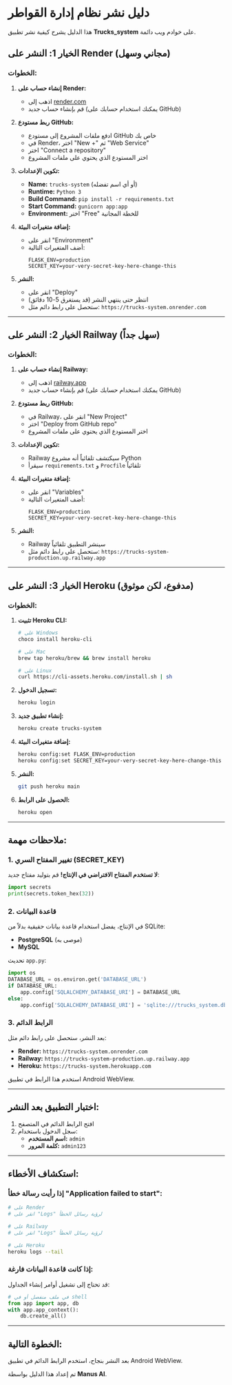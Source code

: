 # دليل نشر نظام إدارة القواطر

هذا الدليل يشرح كيفية نشر تطبيق **Trucks_system** على خوادم ويب دائمة.

## الخيار 1: النشر على Render (مجاني وسهل)

### الخطوات:

1. **إنشاء حساب على Render:**
   - اذهب إلى [render.com](https://render.com)
   - قم بإنشاء حساب جديد (يمكنك استخدام حسابك على GitHub)

2. **ربط مستودع GitHub:**
   - ادفع ملفات المشروع إلى مستودع GitHub خاص بك
   - في Render، اختر "New +" ثم "Web Service"
   - اختر "Connect a repository"
   - اختر المستودع الذي يحتوي على ملفات المشروع

3. **تكوين الإعدادات:**
   - **Name:** `trucks-system` (أو أي اسم تفضله)
   - **Runtime:** `Python 3`
   - **Build Command:** `pip install -r requirements.txt`
   - **Start Command:** `gunicorn app:app`
   - **Environment:** اختر "Free" للخطة المجانية

4. **إضافة متغيرات البيئة:**
   - انقر على "Environment"
   - أضف المتغيرات التالية:
     ```
     FLASK_ENV=production
     SECRET_KEY=your-very-secret-key-here-change-this
     ```

5. **النشر:**
   - انقر على "Deploy"
   - انتظر حتى ينتهي النشر (قد يستغرق 5-10 دقائق)
   - ستحصل على رابط دائم مثل: `https://trucks-system.onrender.com`

---

## الخيار 2: النشر على Railway (سهل جداً)

### الخطوات:

1. **إنشاء حساب على Railway:**
   - اذهب إلى [railway.app](https://railway.app)
   - قم بإنشاء حساب جديد (يمكنك استخدام حسابك على GitHub)

2. **ربط مستودع GitHub:**
   - في Railway، انقر على "New Project"
   - اختر "Deploy from GitHub repo"
   - اختر المستودع الذي يحتوي على ملفات المشروع

3. **تكوين الإعدادات:**
   - Railway سيكتشف تلقائياً أنه مشروع Python
   - سيقرأ `requirements.txt` و `Procfile` تلقائياً

4. **إضافة متغيرات البيئة:**
   - انقر على "Variables"
   - أضف المتغيرات التالية:
     ```
     FLASK_ENV=production
     SECRET_KEY=your-very-secret-key-here-change-this
     ```

5. **النشر:**
   - Railway سينشر التطبيق تلقائياً
   - ستحصل على رابط دائم مثل: `https://trucks-system-production.up.railway.app`

---

## الخيار 3: النشر على Heroku (مدفوع، لكن موثوق)

### الخطوات:

1. **تثبيت Heroku CLI:**
   ```bash
   # على Windows
   choco install heroku-cli
   
   # على Mac
   brew tap heroku/brew && brew install heroku
   
   # على Linux
   curl https://cli-assets.heroku.com/install.sh | sh
   ```

2. **تسجيل الدخول:**
   ```bash
   heroku login
   ```

3. **إنشاء تطبيق جديد:**
   ```bash
   heroku create trucks-system
   ```

4. **إضافة متغيرات البيئة:**
   ```bash
   heroku config:set FLASK_ENV=production
   heroku config:set SECRET_KEY=your-very-secret-key-here-change-this
   ```

5. **النشر:**
   ```bash
   git push heroku main
   ```

6. **الحصول على الرابط:**
   ```bash
   heroku open
   ```

---

## ملاحظات مهمة:

### 1. تغيير المفتاح السري (SECRET_KEY)
**لا تستخدم المفتاح الافتراضي في الإنتاج!** قم بتوليد مفتاح جديد:

```python
import secrets
print(secrets.token_hex(32))
```

### 2. قاعدة البيانات
في الإنتاج، يفضل استخدام قاعدة بيانات حقيقية بدلاً من SQLite:
- **PostgreSQL** (موصى به)
- **MySQL**

تحديث `app.py`:
```python
import os
DATABASE_URL = os.environ.get('DATABASE_URL')
if DATABASE_URL:
    app.config['SQLALCHEMY_DATABASE_URI'] = DATABASE_URL
else:
    app.config['SQLALCHEMY_DATABASE_URI'] = 'sqlite:///trucks_system.db'
```

### 3. الرابط الدائم
بعد النشر، ستحصل على رابط دائم مثل:
- **Render:** `https://trucks-system.onrender.com`
- **Railway:** `https://trucks-system-production.up.railway.app`
- **Heroku:** `https://trucks-system.herokuapp.com`

استخدم هذا الرابط في تطبيق Android WebView.

---

## اختبار التطبيق بعد النشر:

1. افتح الرابط الدائم في المتصفح
2. سجل الدخول باستخدام:
   - **اسم المستخدم:** `admin`
   - **كلمة المرور:** `admin123`

---

## استكشاف الأخطاء:

### إذا رأيت رسالة خطأ "Application failed to start":
```bash
# على Render
# انقر على "Logs" لرؤية رسائل الخطأ

# على Railway
# انقر على "Logs" لرؤية رسائل الخطأ

# على Heroku
heroku logs --tail
```

### إذا كانت قاعدة البيانات فارغة:
قد تحتاج إلى تشغيل أوامر إنشاء الجداول:
```python
# في ملف منفصل أو في shell
from app import app, db
with app.app_context():
    db.create_all()
```

---

## الخطوة التالية:

بعد النشر بنجاح، استخدم الرابط الدائم في تطبيق Android WebView.

تم إعداد هذا الدليل بواسطة **Manus AI**.
